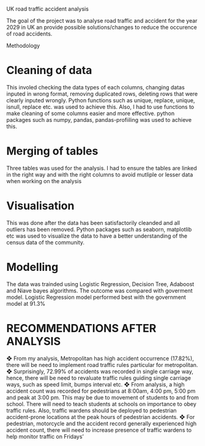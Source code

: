 UK road traffic accident analysis

The goal of the project was to analyse road traffic and accident for the year 2029 in UK an provide possible solutions/changes to reduce the occurence of road accidents.

Methodology

# Cleaning of data
This involed checking the data types of each columns, changing datas inputed in wrong format, removing duplicated rows, deleting rows that were clearly inputed wrongly. Python functions such as unique, replace, unique, isnull, replace etc. was used to achieve this. Also, I had to use functions to make cleaning of some columns easier and more effective. python packages such as numpy, pandas, pandas-profiiling was used to achieve this.

# Merging of tables
Three tables was used for the analysis. I had to ensure the tables are linked in the right way and with the right columns to avoid mutliple or lesser data when working on the analysis

# Visualisation

This was done after the data has been satisfactorily cleanded and all outliers has been removed. Python packages such as seaborn, matplotlib etc was used to visualize the data to have a better understanding of the census data of the community.

# Modelling

The data was trainded using Logistic Regression, Decision Tree,
Adaboost and Niave bayes algorithms. The outcome was compared with goverment model. Logistic Regression model performed best with the government model at 91.3%

# RECOMMENDATIONS AFTER ANALYSIS
❖ From my analysis, Metropolitan has high accident occurrence (17.82%), there will be
need to implement road traffic rules particular for metropolitan.
❖ Surprisingly, 72.99% of accidents was recorded in single carriage way, hence, there
will be need to revaluate traffic rules guiding single carriage ways, such as speed limit,
bumps interval etc.
❖ From analysis, a high accident count was recorded for pedestrians at 8:00am, 4:00 pm,
5:00 pm and peak at 3:00 pm. This may be due to movement of students to and from
school. There will need to teach students at schools on importance to obey traffic rules.
Also, traffic wardens should be deployed to pedestrian accident-prone locations at the
peak hours of pedestrian accidents.
❖ For pedestrian, motorcycle and the accident record generally experienced high accident
count, there will need to increase presence of traffic wardens to help monitor traffic on
Fridays’


